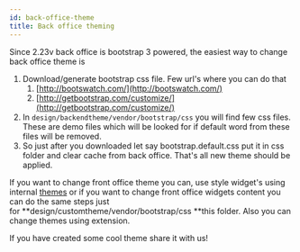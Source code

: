 ```yaml
---
id: back-office-theme
title: Back office theming
---
```


Since 2.23v back office is bootstrap 3 powered, the easiest way to change back office theme is

1.  Download/generate bootstrap css file. Few url's where you can do that
    1.  [http://bootswatch.com/](http://bootswatch.com/)
    2.  [http://getbootstrap.com/customize/](http://getbootstrap.com/customize/)
2.  In `design/backendtheme/vendor/bootstrap/css` you will find few css files. These are demo files which will be looked for if default word from these files will be removed.
3.  So just after you downloaded let say bootstrap.default.css put it in css folder and clear cache from back office. That's all new theme should be applied.

If you want to change front office theme you can, use style widget's using internal [themes](theme.md) or if you want to change front office widgets content you can do the same steps just for **design/customtheme/vendor/bootstrap/css **this folder. Also you can change themes using extension.

If you have created some cool theme share it with us!